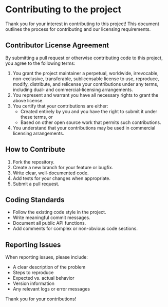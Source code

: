 # Contributing to the project

Thank you for your interest in contributing to this project! This document outlines the process for contributing and our licensing requirements.

## Contributor License Agreement

By submitting a pull request or otherwise contributing code to this project, you agree to the following terms:

1. You grant the project maintainer a perpetual, worldwide, irrevocable, non-exclusive,
   transferable, sublicensable license to use, reproduce, modify, distribute,
   and relicense your contributions under any terms, including dual- and 
   commercial-licensing arrangements.
2. You represent and warrant you have all necessary rights to grant the above license.
3. You certify that your contributions are either:
   - Created entirely by you and you have the right to submit it under these terms, or
   - Based on other open source work that permits such contributions.
4. You understand that your contributions may be used in commercial licensing arrangements.

## How to Contribute

1. Fork the repository.
2. Create a new branch for your feature or bugfix.
3. Write clear, well-documented code.
4. Add tests for your changes when appropriate.
5. Submit a pull request.

## Coding Standards

- Follow the existing code style in the project.
- Write meaningful commit messages.
- Document all public API functions.
- Add comments for complex or non-obvious code sections.

## Reporting Issues

When reporting issues, please include:
- A clear description of the problem
- Steps to reproduce
- Expected vs. actual behavior
- Version information
- Any relevant logs or error messages

Thank you for your contributions!
